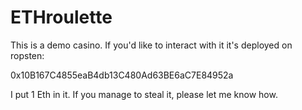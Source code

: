 # ETHroulette

This is a demo casino. If you'd like to interact with it it's deployed on ropsten: 

0x10B167C4855eaB4db13C480Ad63BE6aC7E84952a

I put 1 Eth in it. If you manage to steal it, please let me know how.
